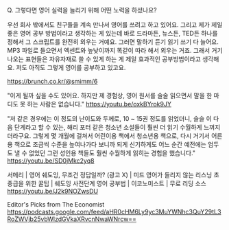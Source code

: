 Q. 그렇다면 영어 실력을 늘리기 위해 어떤 노력을 하셨나요?

우선 회사 밖에서도 친구들을 계속 만나서 영어를 쓰려고 하고 있어요. 그리고 제가 제일 좋은 영어 공부 방법이라고 생각하는 게 있는데 바로 드라마든, 뉴스든, TED든 하나를 정해서 그 스크립트를 완전히 외우는 거예요. 그러면 말하기 듣기 읽기 쓰기 다 늘어요. MP3 파일로 들으면서 엑센트와 높낮이까지 똑같이 따라 해서 외우는 거죠. 그래서 거기 나오는 표현들은 자유자재로 쓸 수 있게 하는 게 제일 효과적인 공부방법이라고 생각해요. 저도 아직도 그렇게 영어를 공부하고 있고요.

https://brunch.co.kr/@smimm/6


"이게 될까 싶을 수도 있어요. 하지만 제 경험상, 영어 원서를 술술 읽으면서 말을 한 마디도 못 하는 사람은 없습니다." https://youtu.be/oxkBYrok9JY 


"저 같은 경우에는 이 정도의 난이도와 두께로, 10 ~ 15권 정도를 읽었더니, 슬슬 이 다음 단계라고 할 수 있는, 해리 포터 같은 청소년 소설들이 훨씬 더 읽기 수월하게 느껴지더라구요. 그렇게 몇 개월에 걸쳐서 어린이용 책에서 청소년용 책으로, 다시 거기서 어른용 책으로 조금씩 수준을 높여나가다 보니까 되게 신기하게도 어느 순간 예전에는 엄두도 낼 수 없었던 그런 성인용 책들도 훨씬 수월하게 읽히는 경험을 했습니다." https://youtu.be/SD0jMkc2yq8 

서메리 | 영어 쉐도잉, 무조건 정답일까? (광고 X) | 미드 영어가 들리지 않는 리스닝 초중급을 위한 꿀팁 | 쉐도잉 사전단계 영어 공부법 | 이코노미스트 | 무료 리딩 소스 https://youtu.be/J2k9NOZwsDU

Editor's Picks from The Economist https://podcasts.google.com/feed/aHR0cHM6Ly9yc3MuYWNhc3QuY29tL3RoZWVjb25vbWlzdGVkaXRvcnNwaWNrcw==

